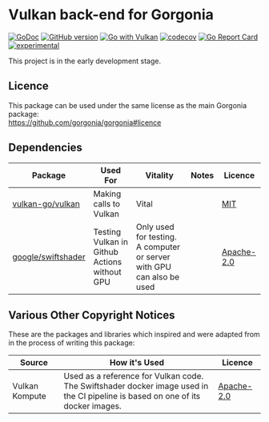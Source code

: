 # Vulkan back-end for Gorgonia

[![GoDoc](https://godoc.org/gorgonia.org/vulkan?status.svg)](https://godoc.org/gorgonia.org/vulkan)
[![GitHub version](https://badge.fury.io/gh/gorgonia%2Fvulkan.svg)](https://badge.fury.io/gh/gorgonia%2Fvulkan)
[![Go with Vulkan](https://github.com/gorgonia/vulkan/actions/workflows/go-vulkan.yml/badge.svg)](https://github.com/gorgonia/vulkan/actions/workflows/go-vulkan.yml)
[![codecov](https://codecov.io/gh/gorgonia/vulkan/branch/master/graph/badge.svg)](https://codecov.io/gh/gorgonia/vulkan)
[![Go Report Card](https://goreportcard.com/badge/gorgonia.org/vulkan)](https://goreportcard.com/report/gorgonia.org/vulkan)
[![experimental](http://badges.github.io/stability-badges/dist/experimental.svg)](http://github.com/badges/stability-badges)

This project is in the early development stage.

## Licence
This package can be used under the same license as the main Gorgonia package:<br>
https://github.com/gorgonia/gorgonia#licence

## Dependencies
|Package|Used For|Vitality|Notes|Licence|
|-------|--------|--------|-----|-------|
|[vulkan-go/vulkan](https://github.com/vulkan-go/vulkan) | Making calls to Vulkan | Vital | | [MIT](https://github.com/vulkan-go/vulkan/blob/master/LICENSE.txt) |
|[google/swiftshader](https://github.com/google/swiftshader) | Testing Vulkan in Github Actions without GPU | Only used for testing. A computer or server with GPU can also be used | |[Apache-2.0](https://github.com/google/swiftshader/blob/master/LICENSE.txt) |

## Various Other Copyright Notices
These are the packages and libraries which inspired and were adapted from
in the process of writing this package:

| Source | How it's Used | Licence |
|------|---|-------|
| Vulkan Kompute  | Used as a reference for Vulkan code.<br>The Swiftshader docker image used in the CI pipeline is based on one of its docker images. | [Apache-2.0](https://github.com/EthicalML/vulkan-kompute/blob/master/LICENSE) |
